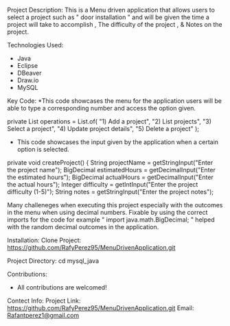 Project Description:
This is a Menu driven application that allows users to select a project such as  " door installation " and will be given
the time a project will take to accomplish , The difficulty of the project , & Notes on the project.

Technologies Used:
* Java
* Eclipse
* DBeaver
* Draw.io
* MySQL

Key Code:
*This code showcases the menu for the application users will be able to type a corresponding number and access the 
option given.

private List<String> operations = List.of(
      "1) Add a project",
      "2) List projects",
      "3) Select a project",
      "4) Update project details",
      "5) Delete a project"
  );

  * This code showcases the input given by the application when a certain option is selected.

private void createProject() {
    String projectName = getStringInput("Enter the project name");
    BigDecimal estimatedHours = getDecimalInput("Enter the estimated hours");
    BigDecimal actualHours = getDecimalInput("Enter the actual hours");
    Integer difficulty = getIntInput("Enter the project difficulty (1-5)");
    String notes = getStringInput("Enter the project notes");

Many challeneges when executing this project especially with the outcomes in the menu when using decimal numbers. Fixable 
by using the correct imports for the code for example " import java.math.BigDecimal; " helped with the random decimal outcomes 
in the application.

Installation:
Clone Project: https://github.com/RafyPerez95/MenuDrivenApplication.git

Project Directory: cd mysql_java

Contributions:
* All contributions are welcomed!

Contect Info:
Project Link: https://github.com/RafyPerez95/MenuDrivenApplication.git
Email: Rafantperez1@gmail.com
